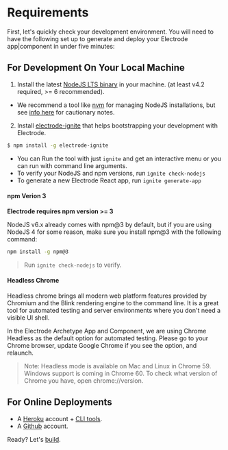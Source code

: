 # Requirements

First, let's quickly check your development environment. You will need to have the following set up to generate and deploy your Electrode app|component in under five minutes:

## For Development On Your Local Machine

1.  Install the latest [NodeJS LTS binary](https://nodejs.org/) in your machine. (at least v4.2 required, >= 6 recommended).

-   We recommend a tool like [nvm](https://github.com/creationix/nvm#install-script) for managing NodeJS installations, but see [info here](#globally-installed-nodejs) for cautionary notes.

2.  Install [electrode-ignite] that helps bootstrapping your development with Electrode.

```bash
$ npm install -g electrode-ignite
```

-   You can Run the tool with just `ignite` and get an interactive menu or you can run with command line arguments.
-   To verify your NodeJS and npm versions, run `ignite check-nodejs`
-   To generate a new Electrode React app, run `ignite generate-app`

#### npm Verion 3

**Electrode requires npm version >= 3**

NodeJS v6.x already comes with npm@3 by default, but if you are using NodeJS 4 for some reason, make sure you install npm@3 with the following command:

```bash
npm install -g npm@3
```

> Run `ignite check-nodejs` to verify.

#### Headless Chrome

Headless chrome brings all modern web platform features provided by Chromium and the Blink rendering engine to the command line. It is a great tool for automated testing and server environments where you don't need a visible UI shell.

In the Electrode Archetype App and Component, we are using Chrome Headless as the default option for automated testing. Please go to your Chrome browser, update Google Chrome if you see the option, and relaunch.

> Note: Headless mode is available on Mac and Linux in Chrome 59. Windows support is coming in Chrome 60. To check what version of Chrome you have, open chrome://version.

## For Online Deployments

-   A [Heroku](https://signup.heroku.com/dc) account + [CLI tools](https://devcenter.heroku.com/articles/heroku-command-line).
-   A [Github](https://github.com/) account.

Ready? Let's [build](/chapter1/quick-start/build-component.md).

[yo]: http://yeoman.io/

[yeoman]: http://yeoman.io/

[xclap-cli]: https://www.npmjs.com/package/xclap-cli

[generator-electrode]: https://www.npmjs.com/package/generator-electrode

[electrode-ignite]: https://www.npmjs.com/package/electrode-ignite
